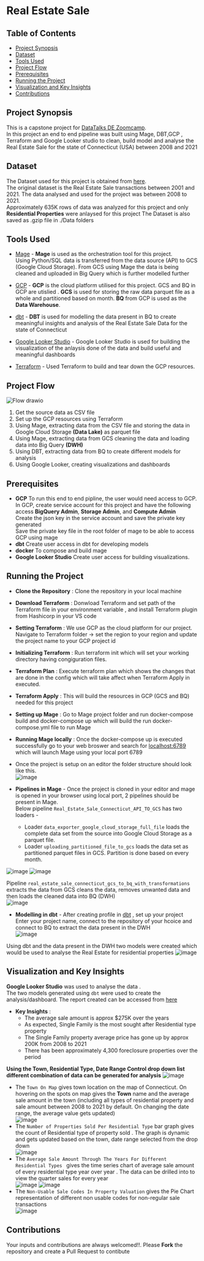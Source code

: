 
# Real Estate Sale

## Table of Contents
- [Project Synopsis](#project-synopsis)
- [Dataset](#dataset)
- [Tools Used](#tools-used)
- [Project Flow](#project-flow)
- [Prerequisites](#prerequisites)
- [Running the Project](#running-the-project)
- [Visualization and Key Insights](#visualization-and-key-insights)
- [Contributions](#contributions)

## Project Synopsis
This is a capstone project for [DataTalks DE Zoomcamp](https://github.com/DataTalksClub/data-engineering-zoomcamp/blob/main/README.md). <br>
In this project an end to end pipeline was built using Mage, DBT,GCP , Terraform and Google Looker studio to clean, build model and analyse the Real Estate Sale for the state of Connecticut (USA) between 2008 and 2021
## Dataset
The Dataset used for this project is obtained from [here](https://data.ct.gov/Housing-and-Development/Real-Estate-Sales-2001-2021-GL/5mzw-sjtu/about_data). <br>
The original dataset is the Real Estate Sale transactions between 2001 and 2021. The data analysed and used for the project was between 2008 to 2021. <br>
Approximately 635K rows of data was analyzed for this project and only **Residential Properties** were anlaysed for this project
The Dataset is also saved as .gzip file in ./Data folders
## Tools Used
- [Mage](https://www.mage.ai/) - **Mage** is used as the orchestration tool for this project. <br>
  Using Python/SQL data is transferred from the data source (API) to GCS (Google Cloud Storage). From GCS using Mage the data is being cleaned and uploaded in Big Query which is further modelled further

-  [GCP](https://cloud.google.com/storage?hl=en) - **GCP** is the cloud platform utilised for this project. GCS and BQ in GCP are utislied . **GCS** is used for storing the raw data parquet file as a whole and partitioned based on month. **BQ** from GCP is used as the **Data Warehouse**.
  
-  [dbt](https://auth.cloud.getdbt.com/) - **DBT** is used for modelling the data present in BQ to create meaningful insights and analysis of the Real Estate Sale Data for the state of Connecticut
  
-  [Google Looker Studio](https://lookerstudio.google.com/overview) - Google Looker Studio is used for building the visualization of the anlaysis done of the data and build useful and meaningful dashboards

-  [Terraform](https://www.terraform.io/) - Used Terraform to build and tear down the GCP resources.
## Project Flow
![Flow drawio](https://github.com/joyrijith/Real_Estate_Sale_Connecticut/assets/89081604/23d6fda6-186a-4c82-ac3a-7d1d9e88c3db)


1. Get the source data as CSV file <br>
2. Set up the GCP resources using Terraform
3. Using Mage, extracting data from the CSV file and storing the data in Google Cloud Storage **(Data Lake)** as parquet file <br>
4. Using Mage, extracting data from GCS cleaning the data and loading data into Big Query **(DWH)** <br>
5. Using DBT, extracting data from BQ to create different models for analysis <br>
6. Using Google Looker, creating visualizations and dashboards <br>

## Prerequisites
- **GCP**
 To run this end to end pipline, the user would need access to GCP. <br>
 In GCP, create service account for this project and have the following access **BigQuery Admin**, **Storage Admin**, and **Compute Admin** <br>
 Create the json key in the service account and save the private key generated <br>
 Save the private key file in the root folder of mage to be able to access GCP using mage
- **dbt** Create user access in dbt for developing models
- **docker** To compose and build mage 
- **Google Looker Studio**  Create user access for building visualizations.
## Running the Project
- **Clone the Repository** : Clone the repository in your local machine
- **Download Terraform** : Donwload Terraform and set path of the Terraform file in your environment variable , and install Terraform plugin from Hashicorp in your VS code
- **Setting Terraform** : We use GCP as the cloud platform for our project. Navigate to Terraform folder -> set the region to your region and update the  project name to your GCP project id
- **Initializing Terraform** :  Run terraform init which will set your working directory having congiguration files.
- **Terraform Plan** : Execute terraform plan which shows the changes that are done in the config which will take affect when Terraform Apply in executed.
- **Terraform Apply** : This will build the resources in GCP (GCS and BQ) needed for this project
- **Setting up Mage** : Go to Mage project folder and run docker-compose build and docker-compose up which will build the run docker-compose.yml file to run Mage
- **Running Mage locally** : Once the docker-compose up is executed successfully go to your web broswer and search for [localhost:6789](http://localhost:6789/overview?tab=week) which will launch Mage using your local port 6789
- Once the project is setup on an editor the folder structure should look like this.<br>
![image](https://github.com/joyrijith/Real_Estate_Sale_Connecticut/assets/89081604/7d1330d6-00cc-45bf-a609-ff02411fe750)

- **Pipelines in Mage** - Once the project is cloned in your editor and mage is opened in your browser using local port, 2 pipelines should be present in Mage. <br>
Below pipeline `Real_Estate_Sale_Connecticut_API_TO_GCS` has two loaders -
  - Loader `data_exporter_google_cloud_storage_full_file` loads the complete data set from the source into Google Cloud Storage as a parquet file. <br>
  - Loader `uploading_partitioned_file_to_gcs` loads the data set as partitioned parquet files in GCS. Partition is done based on every month.<br>
  
![image](https://github.com/joyrijith/Real_Estate_Sale_Connecticut/assets/89081604/cf2e21b8-3590-471a-b76c-8583171745ca)
![image](https://github.com/joyrijith/Real_Estate_Sale_Connecticut/assets/89081604/848bd806-134e-48a0-9640-ca13728fc3a5)

Pipeline `real_estate_sale_connecticut_gcs_to_bq_with_transformations` extracts the data from GCS cleans the data, removes unwanted data and then loads the cleaned data into BQ (DWH) <br>
![image](https://github.com/joyrijith/Real_Estate_Sale_Connecticut/assets/89081604/7dfc515b-df79-4524-8a07-6f13bac62cd6)

- **Modelling in dbt** - After creating profile in [dbt](https://auth.cloud.getdbt.com/) , set up your project <br>
Enter your project name, connect to the repository of your hcoice and connect to BQ to extract the data present in the DWH <br>
![image](https://github.com/joyrijith/Real_Estate_Sale_Connecticut/assets/89081604/bb45dcdb-076a-4aad-8768-0cb08d66a3e8) <br>

Using dbt and the data present in the DWH two models were created which would be used to analyse the Real Estate for residential properties
![image](https://github.com/joyrijith/Real_Estate_Sale_Connecticut/assets/89081604/b76ffd9b-0fea-4c07-8344-17a84bd83ee0)
  
## Visualization and Key Insights 
**Google Looker Studio** was used to analyse the data . <br>
The two models generated using `dbt` were used to create the analysis/dashboard. The report created can be accessed from [here](https://lookerstudio.google.com/u/0/reporting/919d1c5f-f390-4f66-afa6-9518e02b25cd/page/ZAc4D) <br>

- **Key Insights** :
  - The average sale amount is approx $275K over the years
  - As expected, Single Family is the most sought after Residential type property
  - The Single Family property average price has gone up by approx 200K from 2008 to 2021
  - There has been approximately 4,300 foreclosure properties over the period 

**Using the Town, Residential Type, Date Range Control drop down list different combination of data can be generated for analysis**
![image](https://github.com/joyrijith/Real_Estate_Sale_Connecticut/assets/89081604/2af3cb13-cf1d-4de8-a960-6966cd157eb9) <br>

- The `Town On Map` gives town location on the map of Connecticut. On hovering on the spots on map gives the **Town** name and the average sale amount in the town (including all types of residential property and sale amount between 2008 to 2021 by default. On changing the date range, the average value gets updated) <br>
![image](https://github.com/joyrijith/Real_Estate_Sale_Connecticut/assets/89081604/654f475c-7c52-428f-8b6d-aeea894e44aa) <br>
- The `Number of Properties Sold Per Residential Type` bar graph gives the count of Residential type of property sold . The graph is dynamic and gets updated based on the town, date range selected from the drop down <br>
![image](https://github.com/joyrijith/Real_Estate_Sale_Connecticut/assets/89081604/60561c1b-8f4a-4f14-8cbc-58a93bf93681) <br>
- The `Average Sale Amount Through The Years For Different Residential Types ` gives the time series chart of average sale amount of every residential type year over year . The data can be drilled into to view the quarter sales for every year <br>
![image](https://github.com/joyrijith/Real_Estate_Sale_Connecticut/assets/89081604/dbd7424e-782f-4c85-8650-1bbe3b0be40d) ![image](https://github.com/joyrijith/Real_Estate_Sale_Connecticut/assets/89081604/fbf4488f-c01e-4a15-843b-a897440c71a9)
- The `Non-Usable Sale Codes In Property Valuation` gives the Pie Chart representation of different non usable codes for non-regular sale transactions <br>
![image](https://github.com/joyrijith/Real_Estate_Sale_Connecticut/assets/89081604/af5fb7e7-145e-4392-9f84-8a3716f13575)


## Contributions
Your inputs and contributions are always welcomed!!. Please **Fork** the repository and create a Pull Request to contibute

